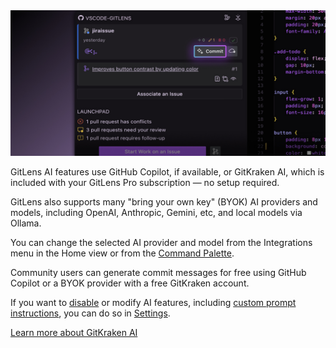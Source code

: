 <img src="./thumbnails/ai-features.jpg" alt="Generate Commit Message in Home View"/>

GitLens AI features use GitHub Copilot, if available, or GitKraken AI, which is included with your GitLens Pro subscription — no setup required.

GitLens also supports many "bring your own key" (BYOK) AI providers and models, including OpenAI, Anthropic, Gemini, etc, and local models via Ollama.

You can change the selected AI provider and model from the Integrations menu in the Home view or from the [Command Palette](command:gitlens.walkthrough.switchAIModel).

Community users can generate commit messages for free using GitHub Copilot or a BYOK provider with a free GitKraken account.

If you want to [disable](command:gitlens.walkthrough.enableAiSetting) or modify AI features, including [custom prompt instructions](command:gitlens.walkthrough.openAiCustomInstructionsSettings), you can do so in [Settings](command:gitlens.walkthrough.openAiSettings).

[Learn more about GitKraken AI](command:gitlens.walkthrough.openLearnAboutAiFeatures)

